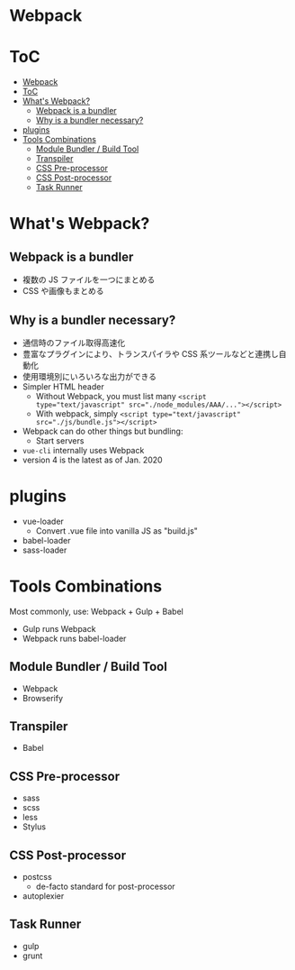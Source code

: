 # Webpack

# ToC

- [Webpack](#webpack)
- [ToC](#toc)
- [What's Webpack?](#whats-webpack)
  - [Webpack is a bundler](#webpack-is-a-bundler)
  - [Why is a bundler necessary?](#why-is-a-bundler-necessary)
- [plugins](#plugins)
- [Tools Combinations](#tools-combinations)
  - [Module Bundler / Build Tool](#module-bundler--build-tool)
  - [Transpiler](#transpiler)
  - [CSS Pre-processor](#css-pre-processor)
  - [CSS Post-processor](#css-post-processor)
  - [Task Runner](#task-runner)

# What's Webpack?

## Webpack is a bundler

- 複数の JS ファイルを一つにまとめる
- CSS や画像もまとめる

## Why is a bundler necessary?

- 通信時のファイル取得高速化
- 豊富なプラグインにより、トランスパイラや CSS 系ツールなどと連携し自動化
- 使用環境別にいろいろな出力ができる
- Simpler HTML header
  - Without Webpack, you must list many `<script type="text/javascript" src="./node_modules/AAA/..."></script>`
  - With webpack, simply `<script type="text/javascript" src="./js/bundle.js"></script>`
- Webpack can do other things but bundling:
  - Start servers
- `vue-cli` internally uses Webpack
- version 4 is the latest as of Jan. 2020

# plugins

- vue-loader
  - Convert .vue file into vanilla JS as "build.js"
- babel-loader
- sass-loader

# Tools Combinations

Most commonly, use: Webpack + Gulp + Babel
- Gulp runs Webpack
- Webpack runs babel-loader

## Module Bundler / Build Tool

- Webpack
- Browserify

## Transpiler

- Babel

## CSS Pre-processor

- sass
- scss
- less
- Stylus

## CSS Post-processor

- postcss
  - de-facto standard for post-processor
- autoplexier

## Task Runner

- gulp
- grunt
